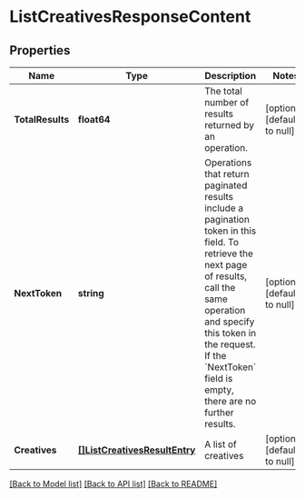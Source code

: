 # ListCreativesResponseContent

## Properties
Name | Type | Description | Notes
------------ | ------------- | ------------- | -------------
**TotalResults** | **float64** | The total number of results returned by an operation. | [optional] [default to null]
**NextToken** | **string** | Operations that return paginated results include a pagination token in this field. To retrieve the next page of results, call the same operation and specify this token in the request. If the &#x60;NextToken&#x60; field is empty, there are no further results. | [optional] [default to null]
**Creatives** | [**[]ListCreativesResultEntry**](ListCreativesResultEntry.md) | A list of creatives | [optional] [default to null]

[[Back to Model list]](../README.md#documentation-for-models) [[Back to API list]](../README.md#documentation-for-api-endpoints) [[Back to README]](../README.md)

